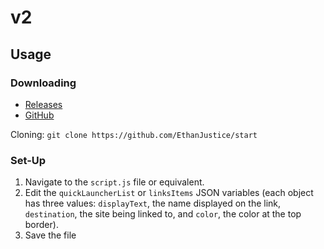 # v2

## Usage

### Downloading

+ [Releases](https://github.com/EthanJustice/start/releases)
+ [GitHub](https://github.com/EthanJustice/start/)

Cloning: `git clone https://github.com/EthanJustice/start`

### Set-Up

1. Navigate to the `script.js` file or equivalent.
2. Edit the `quickLauncherList` or `linksItems` JSON variables (each object has three values: `displayText`, the name displayed on the link, `destination`, the site being linked to, and `color`, the color at the top border).
3. Save the file
